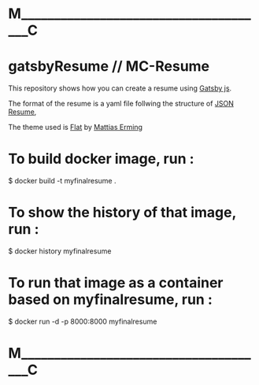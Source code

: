 # M______________________________________C

# gatsbyResume // MC-Resume

This repository shows how you can create a resume using [Gatsby js](https://www.gatsbyjs.org/).

The format of the resume is a yaml file follwing the structure of [JSON Resume](https://jsonresume.org/),

The theme used is [Flat](https://themes.jsonresume.org/theme/flat) by [Mattias Erming](https://github.com/erming)

# To build docker image, run :
$ docker build -t myfinalresume .

# To show the history of that image, run :
$ docker history myfinalresume

# To run that image as a container based on myfinalresume, run :
$ docker run -d -p 8000:8000 myfinalresume


# M______________________________________C


